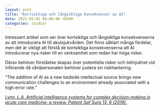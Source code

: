 ```yaml
---
layout: post
title: "Kortsiktiga och långsiktiga konsekvenser av AI"
date: 2021-02-01 08:00:00 +0200
categories: studier
---
```

Intressant artikel som ser över kortsiktiga och långsiktiga konsekvenserna av att introducera AI till akutsjukvården. Det finns såklart många fördelar, men det är viktigt att förstå de kortsiktiga konsekvenserna att AI introducerar nya risker till en verksamhet som redan har höga risker.

Därav behöver förståelse skapas över potentiella risker och ödmjukhet vid införande då vårdpersonalen behöver justera sin riskhantering.

”The addition of AI as a new bedside intellectual source brings new communication challenges to an environment already associated with a high error rate.”

_[Lynn, L.A. Artificial intelligence systems for complex decision-making in acute care medicine: a review. Patient Saf Surg 13, 6 (2019).](https://doi.org/10.1186/s13037-019-0188-2)_